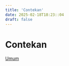 ```yaml
---
title: 'Contekan'
date: 2025-02-18T18:23::04
draft: false
---
```


# Contekan

[Umum](Contekan%20fc686d3e6fa04512a062bb6237d66404/Umum%20514b18014c2a45b4828232922cf84f4a.md)
